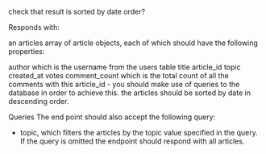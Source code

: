 
check that result is sorted by date order?



Responds with:

an articles array of article objects, each of which should have the following properties:

author which is the username from the users table
title
article_id
topic
created_at
votes
comment_count which is the total count of all the comments with this article_id - you should make use of queries to the database in order to achieve this.
the articles should be sorted by date in descending order.

Queries
The end point should also accept the following query:
- topic, which filters the articles by the topic value specified in the query. If the query is omitted the endpoint should respond with all articles.

